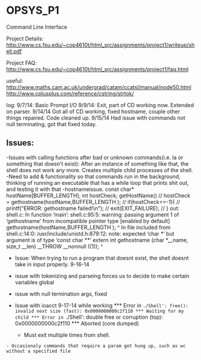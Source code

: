 OPSYS_P1
========

Command Line Interface

Project Details:
http://www.cs.fsu.edu/~cop4610t/html_src/assignments/project1/writeup/shell.pdf

Project FAQ:
http://www.cs.fsu.edu/~cop4610t/html_src/assignments/project1/faq.html

useful:
http://www.maths.cam.ac.uk/undergrad/catam/ccatsl/manual/node50.html
http://www.cplusplus.com/reference/cstring/strtok/


log: 
9/7/14: 
Basic Prompt I/O
9/9/14:
Exit, part of CD working now. Extended on parser. 
9/14/14
Got all of CD working, fixed hostname, couple other things repaired. Code cleaned up.
9/15/14
Had issue with commands not null terminating, got that fixed today.


Issues: 
-------------------------------------------------

   -Issues with calling functions after bad or unknown commands(i.e. la or
    something that doesn't exist): After an instance of something like that,
    the shell does not work any more. Creates multiple child processes of the
    shell.
   -Need to add & functionality so that commands run in the background,
   thinking of running an executable that has a while loop that prints shit
   out, and testing it with that
   -hostnameissue.
    const char* hostName[BUFFER_LENGTH];
    int hostCheck;
getHostName()
    // hostCheck = gethostname(hostName,BUFFER_LENGTH );
    // if(hostCheck==-1){
    //     printf("ERROR: gethostname failed!\n");
    //       exit(EXIT_FAILURE);
    // }
    out:
    shell.c: In function ‘main’:
shell.c:95:5: warning: passing argument 1 of ‘gethostname’ from incompatible pointer type [enabled by default]
     gethostname(hostName,BUFFER_LENGTH );
     ^
In file included from shell.c:14:0:
/usr/include/unistd.h:879:12: note: expected ‘char *’ but argument is of type ‘const char **’
 extern int gethostname (char *__name, size_t __len) __THROW __nonnull ((1));
            ^
   - Issue: When trying to run a program that doesnt exist, the shell doesnt take in input properly. 9-16-14

   - issue with tokenizing and parseing forces us to decide to make certain variables global

   - issue with null termination args, fixed

   - Issue with ioacct 9-17-14 while working
   *** Error in `./Shell': free(): invalid next size (fast): 0x0000000000c2f110 ***
Waiting for my child
*** Error in `./Shell': double free or corruption (top): 0x0000000000c2f110 ***
Aborted (core dumped)
        - Must exit multiple times from shell.

    - Occasionaly commands that require a param get hung up, such as wc without a specified file
